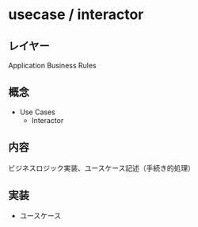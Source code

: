 # usecase / interactor

## レイヤー
Application Business Rules

## 概念
- Use Cases
  - Interactor

## 内容
ビジネスロジック実装、ユースケース記述（手続き的処理）

## 実装
- ユースケース
